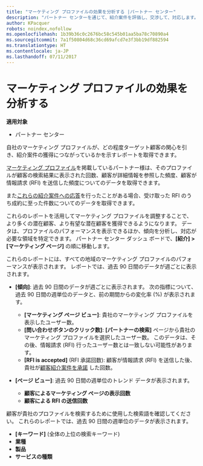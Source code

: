 ```yaml
---
title: "マーケティング プロファイルの効果を分析する |パートナー センター"
description: "パートナー センターを通じて、紹介案件を評価し、交渉して、対応します。"
author: KPacquer
robots: noindex,nofollow
ms.openlocfilehash: 1b39b36c0c2676bc58c545b01aa5ba78c70890a4
ms.sourcegitcommit: 7a1f50804d68c36cd69afcd7e3f3bb19df882594
ms.translationtype: HT
ms.contentlocale: ja-JP
ms.lasthandoff: 07/11/2017
---
```

# <a name="analyze-the-effectiveness-of-your-marketing-profile"></a>マーケティング プロファイルの効果を分析する
<!-- 
https://go.microsoft.com/fwlink/?linkid=849120
-->

**適用対象**

-  パートナー センター

自社のマーケティング プロファイルが、どの程度ターゲット顧客の関心を引き、紹介案件の獲得につながっているかを示すレポートを取得できます。

[マーケティング プロファイル](create-a-marketing-profile.md)を掲載しているパートナー様は、そのプロファイルが顧客の検索結果に表示された回数、顧客が詳細情報を参照した頻度、顧客が情報請求 (RFI) を送信した頻度についてのデータを取得できます。 

また[これらの紹介案件への応答](responding-to-referrals.md)を行ったことがある場合、受け取った RFI のうち成約に至った件数についてのデータを取得できます。

これらのレポートを活用してマーケティング プロファイルを調整することで、より多くの潜在顧客、より有望な潜在顧客を獲得できるようになります。 データは、プロファイルのパフォーマンスを表示できるほか、傾向を分析し、対応が必要な領域を特定できます。 パートナー センター ダッシュ ボードで、**[紹介] > [マーケティング ページ]** の順に移動します。

これらのレポートには、すべての地域のマーケティング プロファイルのパフォーマンスが表示されます。 レポートでは、過去 90 日間のデータが週ごとに表示されます。

*  **[傾向]**: 過去 90 日間のデータが週ごとに表示されます。 次の指標について、過去 90 日間の週単位のデータと、前の期間からの変化率 (%) が表示されます。

   * **[マーケティング ページ ビュー]**: 貴社のマーケティング プロファイルを表示したユーザー数。
   * **[問い合わせボタンのクリック数]**: **[パートナーの検索]** ページから貴社のマーケティング プロファイルを選択したユーザー数。 このデータは、その後、情報請求 (RFI) 行ったユーザー数とは一致しない可能性があります。
   * **[RFI is accepted]** (RFI 承諾回数): 顧客が情報請求 (RFI) を送信した後、貴社が[顧客紹介案件を承諾](responding-to-referrals.md) した回数。


*  **[ページ ビュー]**: 過去 90 日間の週単位のトレンド データが表示されます。
   *  **顧客によるマーケティング ページの表示回数**
   *  **顧客による RFI の送信回数**

顧客が貴社のプロファイルを検索するために使用した検索語を確認してください。 これらのレポートでは、過去 90 日間の週単位のデータが表示されます。

*  **[キーワード]** (全体の上位の検索キーワード) 
*  **業種**
*  **製品**
*  **サービスの種類**

